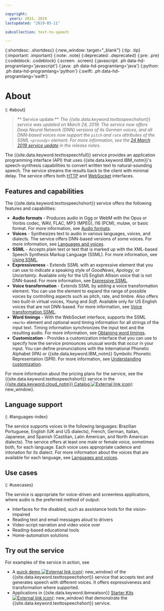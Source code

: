 ```yaml
---

copyright:
  years: 2015, 2019
lastupdated: "2019-05-11"

subcollection: text-to-speech

---
```


{:shortdesc: .shortdesc}
{:new_window: target="_blank"}
{:tip: .tip}
{:important: .important}
{:note: .note}
{:deprecated: .deprecated}
{:pre: .pre}
{:codeblock: .codeblock}
{:screen: .screen}
{:javascript: .ph data-hd-programlang='javascript'}
{:java: .ph data-hd-programlang='java'}
{:python: .ph data-hd-programlang='python'}
{:swift: .ph data-hd-programlang='swift'}

# About
{: #about}

> ** Service update:** *The {{site.data.keyword.texttospeechshort}} service was updated on March 24, 2019. The service now offers Deep Neural Network (DNN) versions of its German voices, and all DNN-based voices now support the `pitch` and `rate` attributes of the SSML `<prosody>` element. For more information, see the [24 March 2019 service update](/docs/services/text-to-speech?topic=text-to-speech-release-notes#March2019c) in the release notes*.

The {{site.data.keyword.texttospeechfull}} service provides an application programming interface (API) that uses {{site.data.keyword.IBM_notm}}'s speech-synthesis capabilities to convert written text to natural-sounding speech. The service streams the results back to the client with minimal delay. The service offers both [HTTP](/docs/services/text-to-speech?topic=text-to-speech-usingHTTP) and [WebSocket](/docs/services/text-to-speech?topic=text-to-speech-usingWebSocket) interfaces.

## Features and capabilities

The {{site.data.keyword.texttospeechshort}} service offers the following features and capabilities:

-   **Audio formats** - Produces audio in Ogg or WebM with the Opus or Vorbis codec, WAV, FLAC, MP3 (MPEG), l16 (PCM), mulaw, or basic format. For more information, see [Audio formats](/docs/services/text-to-speech?topic=text-to-speech-audioFormats).
-   **Voices** - Synthesizes text to audio in various languages, voices, and dialects. The service offers DNN-based versions of some voices. For more information, see [Languages and voices](/docs/services/text-to-speech?topic=text-to-speech-voices).
-   **SSML** - Accepts plain text or text that is marked up with the XML-based Speech Synthesis Markup Language (SSML). For more information, see [Using SSML](/docs/services/text-to-speech?topic=text-to-speech-ssml).
-   **Expressiveness** - Extends SSML with an expressive element that you can use to indicate a speaking style of *GoodNews*, *Apology*, or *Uncertainty*. Available only for the US English Allison voice that is not DNN-based. For more information, see [Expressive SSML](/docs/services/text-to-speech?topic=text-to-speech-expressive).
-   **Voice transformation** - Extends SSML by adding a voice transformation element. You can use the element to expand the range of possible voices by controlling aspects such as pitch, rate, and timbre. Also offers two built-in virtual voices, *Young* and *Soft*. Available only for US English voices that are not DNN-based. For more information, see [Voice transformation SSML](/docs/services/text-to-speech?topic=text-to-speech-transformation).
-   **Word timings** - With the WebSocket interface, supports the SSML `<mark>` element and optional word timing information for all strings of the input text. Timing information synchronizes the input text and the resulting audio. For more information, see [Obtaining word timings](/docs/services/text-to-speech?topic=text-to-speech-timing).
-   **Customization** - Provides a customization interface that you can use to specify how the service pronounces unusual words that occur in your input. You can define pronunciations with the International Phonetic Alphabet (IPA) or {{site.data.keyword.IBM_notm}} Symbolic Phonetic Representation (SPR). For more information, see [Understanding customization](/docs/services/text-to-speech?topic=text-to-speech-customIntro).

For more information about the pricing plans for the service, see the {{site.data.keyword.texttospeechshort}} service in the [{{site.data.keyword.cloud_notm}} Catalog ![External link icon](../../icons/launch-glyph.svg "External link icon")](https://{DomainName}/catalog/services/text-to-speech){: new_window}.

## Language support
{: #languages-index}

The service supports voices in the following languages: Brazilian Portuguese, English (UK and US dialects), French, German, Italian, Japanese, and Spanish (Castilian, Latin American, and North American dialects). The service offers at least one male or female voice, sometimes both, for each language. Each voice uses appropriate cadence and intonation for its dialect. For more information about the voices that are available for each language, see [Languages and voices](/docs/services/text-to-speech?topic=text-to-speech-voices).

## Use cases
{: #usecases}

The service is appropriate for voice-driven and screenless applications, where audio is the preferred method of output:

-   Interfaces for the disabled, such as assistance tools for the vision-impaired
-   Reading text and email messages aloud to drivers
-   Video-script narration and video voice over
-   Reading-based educational tools
-   Home-automation solutions

## Try out the service

For examples of the service in action, see

-   A [quick demo ![External link icon](../../icons/launch-glyph.svg "External link icon")](https://text-to-speech-demo.ng.bluemix.net/){: new_window} of the {{site.data.keyword.texttospeechshort}} service that accepts text and generates speech with different voices. It offers expressiveness and transformation where supported.
-   Applications in {{site.data.keyword.ibmwatson}} [Starter Kits ![External link icon](../../icons/launch-glyph.svg "External link icon")](http://www.ibm.com/watson/developercloud/starter-kits.html){: new_window} that demonstrate the {{site.data.keyword.texttospeechshort}} service.
